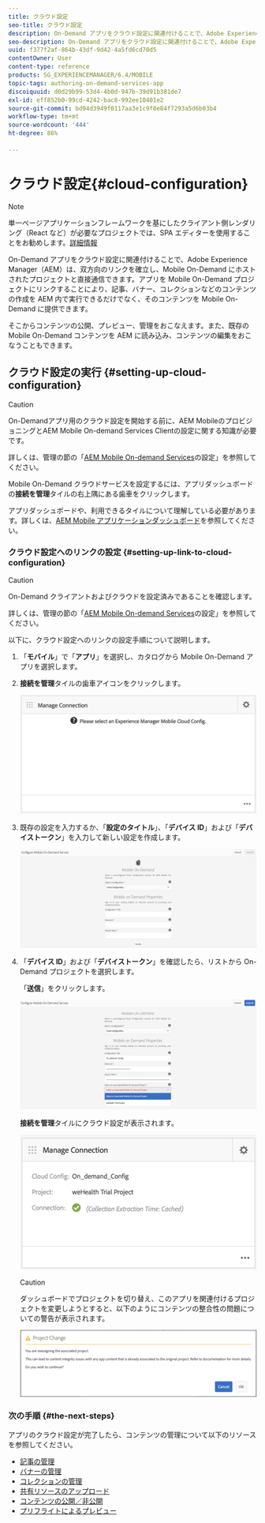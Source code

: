 ```yaml
---
title: クラウド設定
seo-title: クラウド設定
description: On-Demand アプリをクラウド設定に関連付けることで、Adobe Experience Manager（AEM）は、双方向のリンクを確立し、Mobile On-Demand にホストされたプロジェクトと直接通信できます。このページでは、この機能について詳しく見ていきます。
seo-description: On-Demand アプリをクラウド設定に関連付けることで、Adobe Experience Manager（AEM）は、双方向のリンクを確立し、Mobile On-Demand にホストされたプロジェクトと直接通信できます。このページでは、この機能について詳しく見ていきます。
uuid: f377f2af-864b-43df-9d42-4a5fd6cd70d5
contentOwner: User
content-type: reference
products: SG_EXPERIENCEMANAGER/6.4/MOBILE
topic-tags: authoring-on-demand-services-app
discoiquuid: d0d29b99-53d4-4b0d-947b-39d91b381de7
exl-id: eff852b0-99cd-4242-bac8-992ee10401e2
source-git-commit: bd94d3949f0117aa3e1c9f0e84f7293a5d6b03b4
workflow-type: tm+mt
source-wordcount: '444'
ht-degree: 86%

---
```


# クラウド設定{#cloud-configuration}

>[!NOTE]
>
>単一ページアプリケーションフレームワークを基にしたクライアント側レンダリング（React など）が必要なプロジェクトでは、SPA エディターを使用することをお勧めします。[詳細情報](/help/sites-developing/spa-overview.md)

On-Demand アプリをクラウド設定に関連付けることで、Adobe Experience Manager（AEM）は、双方向のリンクを確立し、Mobile On-Demand にホストされたプロジェクトと直接通信できます。アプリを Mobile On-Demand プロジェクトにリンクすることにより、記事、バナー、コレクションなどのコンテンツの作成を AEM 内で実行できるだけでなく、そのコンテンツを Mobile On-Demand に提供できます。

そこからコンテンツの公開、プレビュー、管理をおこなえます。また、既存の Mobile On-Demand コンテンツを AEM に読み込み、コンテンツの編集をおこなうこともできます。

## クラウド設定の実行  {#setting-up-cloud-configuration}

>[!CAUTION]
>
>On-Demandアプリ用のクラウド設定を開始する前に、AEM MobileのプロビジョニングとAEM Mobile On-demand Services Clientの設定に関する知識が必要です。
>
>詳しくは、管理の節の「[AEM Mobile On-demand Services](/help/mobile/aem-mobile-setup.md)の設定」を参照してください。

Mobile On-Demand クラウドサービスを設定するには、アプリダッシュボードの&#x200B;**接続を管理**&#x200B;タイルの右上隅にある歯車をクリックします。

アプリダッシュボードや、利用できるタイルについて理解している必要があります。詳しくは、[AEM Mobile アプリケーションダッシュボード](/help/mobile/mobile-apps-ondemand-application-dashboard.md)を参照してください。

### クラウド設定へのリンクの設定  {#setting-up-link-to-cloud-configuration}

>[!CAUTION]
>
>On-Demand クライアントおよびクラウドを設定済みであることを確認します。
>
>詳しくは、管理の節の「[AEM Mobile On-demand Services](/help/mobile/aem-mobile-setup.md)の設定」を参照してください。

以下に、クラウド設定へのリンクの設定手順について説明します。

1. 「**モバイル**」で「**アプリ**」を選択し、カタログから Mobile On-Demand アプリを選択します。
1. **接続を管理**&#x200B;タイルの歯車アイコンをクリックします。

   ![chlimage_1-65](assets/chlimage_1-65.png)

1. 既存の設定を入力するか、「**設定のタイトル**」、「**デバイス ID**」および「**デバイストークン**」を入力して新しい設定を作成します。

   ![chlimage_1-66](assets/chlimage_1-66.png)

1. 「**デバイス ID**」および「**デバイストークン**」を確認したら、リストから On-Demand プロジェクトを選択します。

   「**送信**」をクリックします。

   ![chlimage_1-67](assets/chlimage_1-67.png)

   **接続を管理**&#x200B;タイルにクラウド設定が表示されます。

   ![chlimage_1-68](assets/chlimage_1-68.png)

   >[!CAUTION]
   >
   >ダッシュボードでプロジェクトを切り替え、このアプリを関連付けるプロジェクトを変更しようとすると、以下のようにコンテンツの整合性の問題についての警告が表示されます。

   ![chlimage_1-69](assets/chlimage_1-69.png)

### 次の手順 {#the-next-steps}

アプリのクラウド設定が完了したら、コンテンツの管理について以下のリソースを参照してください。

* [記事の管理](/help/mobile/mobile-on-demand-managing-articles.md)
* [バナーの管理](/help/mobile/mobile-on-demand-managing-banners.md)
* [コレクションの管理](/help/mobile/mobile-on-demand-managing-collections.md)
* [共有リソースのアップロード](/help/mobile/mobile-on-demand-shared-resources.md)
* [コンテンツの公開／非公開](/help/mobile/mobile-on-demand-publishing-unpublishing.md)
* [プリフライトによるプレビュー](/help/mobile/aem-mobile-manage-ondemand-services.md)
